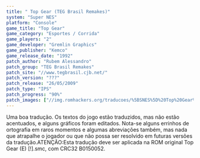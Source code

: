 ```yaml
---
title: " Top Gear (TEG Brasil Remakes)"
system: "Super NES"
platform: "Console"
game_title: "Top Gear"
game_category: "Esportes / Corrida"
game_players: "2"
game_developer: "Gremlin Graphics"
game_publisher: "Kemco"
game_release_date: "1992"
patch_author: "Rubem Alessandro"
patch_group: "TEG Brasil Remakes"
patch_site: "//www.tegbrasil.cjb.net/"
patch_version: "???"
patch_release: "26/05/2009"
patch_type: "IPS"
patch_progress: "90%"
patch_images: ["//img.romhackers.org/traducoes/%5BSNES%5D%20Top%20Gear%20-%20TEG%20Brasil%20-%201.png","//img.romhackers.org/traducoes/%5BSNES%5D%20Top%20Gear%20-%20TEG%20Brasil%20-%202.png","//img.romhackers.org/traducoes/%5BSNES%5D%20Top%20Gear%20-%20TEG%20Brasil%20-%203.png"]
---
```

Uma boa tradução. Os textos do jogo estão traduzidos, mas não estão acentuados, e alguns gráficos foram editados. Nota-se alguns errinhos de ortografia em raros momentos e algumas abreviações também, mas nada que atrapalhe o jogador ou que não possa ser resolvido em futuras versões da tradução.ATENÇÃO:Esta tradução deve ser aplicada na ROM original Top Gear (E) [!].smc, com CRC32 B0150052.